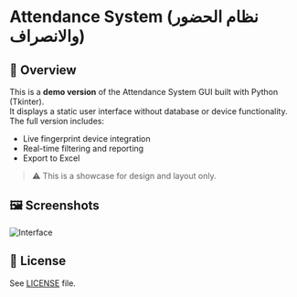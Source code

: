 # Attendance System (نظام الحضور والانصراف)

## 📌 Overview

This is a **demo version** of the Attendance System GUI built with Python (Tkinter).  
It displays a static user interface without database or device functionality.  
The full version includes:
- Live fingerprint device integration
- Real-time filtering and reporting
- Export to Excel

> ⚠️ This is a showcase for design and layout only.

## 🖼️ Screenshots

![Interface](https://github.com/mhmdabdelazizwaked/attendance-system-demo/commit/4214caa89c6ceb9cc352313e8b3a8226cacfb640)



## 📄 License

See [LICENSE](LICENSE) file.
